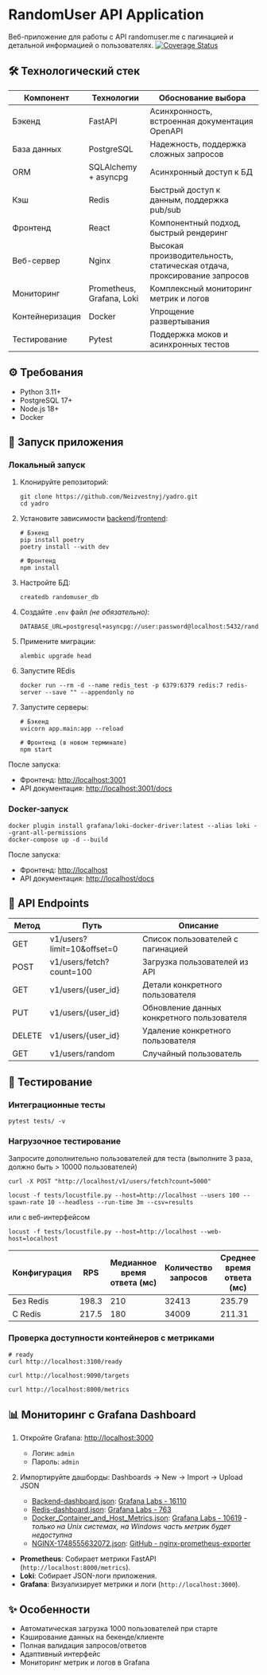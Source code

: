 # RandomUser API Application

Веб-приложение для работы с API randomuser.me с пагинацией и детальной информацией о
пользователях. [![Coverage Status](https://coveralls.io/repos/github/Neizvestnyj/yadro/badge.svg?branch=master)](https://coveralls.io/github/Neizvestnyj/yadro?branch=master)

## 🛠 Технологический стек

| Компонент       | Технологии                | Обоснование выбора                                                     |
|-----------------|---------------------------|------------------------------------------------------------------------|
| Бэкенд          | FastAPI                   | Асинхронность, встроенная документация OpenAPI                         |
| База данных     | PostgreSQL                | Надежность, поддержка сложных запросов                                 |
| ORM             | SQLAlchemy + asyncpg      | Асинхронный доступ к БД                                                |
| Кэш             | Redis                     | Быстрый доступ к данным, поддержка pub/sub                             |
| Фронтенд        | React                     | Компонентный подход, быстрый рендеринг                                 |
| Веб-сервер	     | Nginx                     | Высокая производительность, статическая отдача, проксирование запросов |
| Мониторинг      | Prometheus, Grafana, Loki | Комплексный мониторинг метрик и логов                                  |
| Контейнеризация | Docker                    | Упрощение развертывания                                                |
| Тестирование    | Pytest                    | Поддержка моков и асинхронных тестов                                   |

## ⚙️ Требования

- Python 3.11+
- PostgreSQL 17+
- Node.js 18+
- Docker

## 🚀 Запуск приложения

### Локальный запуск

1. Клонируйте репозиторий:
   ```shell
   git clone https://github.com/Neizvestnyj/yadro.git
   cd yadro
   ```

2. Установите зависимости [backend](backend)/[frontend](frontend):
   ```shell
   # Бэкенд
   pip install poetry
   poetry install --with dev
   
   # Фронтенд
   npm install
   ```

3. Настройте БД:
   ```psql
   createdb randomuser_db
   ```

4. Создайте `.env` файл *(не обязательно)*:
   ```env
   DATABASE_URL=postgresql+asyncpg://user:password@localhost:5432/randomuser_db
   ```

5. Примените миграции:
   ```shell
   alembic upgrade head
   ```

6. Запустите REdis
   ```shell
   docker run --rm -d --name redis_test -p 6379:6379 redis:7 redis-server --save "" --appendonly no
   ```

7. Запустите серверы:
   ```shell
   # Бэкенд
   uvicorn app.main:app --reload
   
   # Фронтенд (в новом терминале)
   npm start
   ```

После запуска:

- Фронтенд: [http://localhost:3001](http://localhost:3001)
- API документация: [http://localhost:3001/docs](http://localhost:3001/docs)

### Docker-запуск

```shell
docker plugin install grafana/loki-docker-driver:latest --alias loki --grant-all-permissions
docker-compose up -d --build
```

После запуска:

- Фронтенд: [http://localhost](http://localhost)
- API документация: [http://localhost/docs](http://localhost/docs)

## 📡 API Endpoints

| Метод  | Путь                       | Описание                                   |
|--------|----------------------------|--------------------------------------------|
| GET    | v1/users?limit=10&offset=0 | Список пользователей с пагинацией          |
| POST   | v1/users/fetch?count=100   | Загрузка пользователей из API              |
| GET    | v1/users/{user_id}         | Детали конкретного пользователя            |
| PUT    | v1/users/{user_id}         | Обновление данных конкретного пользователя |
| DELETE | v1/users/{user_id}         | Удаление конкретного пользователя          |
| GET    | v1/users/random            | Случайный пользователь                     |

## 🧪 Тестирование

### Интеграционные тесты

```shell
pytest tests/ -v
```

### Нагрузочное тестирование

Запросите дополнительно пользователей для теста (выполните 3 раза, должно быть > 10000 пользователей)

```shell
curl -X POST "http://localhost/v1/users/fetch?count=5000"
```

```shell
locust -f tests/locustfile.py --host=http://localhost --users 100 --spawn-rate 10 --headless --run-time 3m --csv=results
```

или с веб-интерфейсом

```shell
locust -f tests/locustfile.py --host=http://localhost --web-host=localhost
```

| Конфигурация | RPS   | Медианное время ответа (мс) | Количество запросов | Среднее время ответа (мс) |
|--------------|-------|-----------------------------|---------------------|---------------------------|
| Без Redis    | 198.3 | 210                         | 32413               | 235.79                    |
| С Redis      | 217.5 | 180                         | 34009               | 211.31                    |

### Проверка доступности контейнеров с метриками

```shell
# ready
curl http://localhost:3100/ready

curl http://localhost:9090/targets

curl http://localhost:8000/metrics
```

## 📊 Мониторинг с Grafana Dashboard

1. Откройте Grafana: [http://localhost:3000](http://localhost:3000)
    - Логин: `admin`
    - Пароль: `admin`

2. Импортируйте дашборды:
   Dashboards → New → Import → Upload JSON
    - [Backend-dashboard.json](backend/monitoring/grafana/dashboards/Backend-dashboard.json): [Grafana Labs - 16110](https://grafana.com/grafana/dashboards/16110-fastapi-observability/)
    - [Redis-dashboard.json](backend/monitoring/grafana/dashboards/Redis-dashboard.json): [Grafana Labs - 763](https://grafana.com/grafana/dashboards/763-redis-dashboard-for-prometheus-redis-exporter-1-x/)
    - [Docker_Container_and_Host_Metrics.json](backend/monitoring/grafana/dashboards/Docker_Container_and_Host_Metrics.json): [Grafana Labs - 10619](https://grafana.com/grafana/dashboards/10619-docker-host-container-overview/) -
      *только на Unix системах, на Windows часть метрик будет недоступна*
    - [NGINX-1748555632072.json](backend/monitoring/grafana/dashboards/NGINX.json): [GitHub - nginx-prometheus-exporter](https://github.com/nginx/nginx-prometheus-exporter/blob/main/grafana/dashboard.json)

- **Prometheus**: Собирает метрики FastAPI (`http://localhost:8000/metrics`).
- **Loki**: Собирает JSON-логи приложения.
- **Grafana**: Визуализирует метрики и логи (`http://localhost:3000`).

## ✨ Особенности

- Автоматическая загрузка 1000 пользователей при старте
- Кэширование данных на бекенде/клиенте
- Полная валидация запросов/ответов
- Адаптивный интерфейс
- Мониторинг метрик и логов в Grafana
